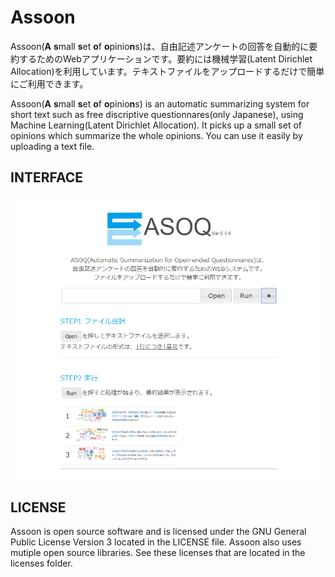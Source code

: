 # Assoon
Assoon(**A** **s**mall **s**et **o**f **o**pinio**n**s)は、自由記述アンケートの回答を自動的に要約するためのWebアプリケーションです。要約には機械学習(Latent Dirichlet Allocation)を利用しています。テキストファイルをアップロードするだけで簡単にご利用できます。

Assoon(**A** **s**mall **s**et **o**f **o**pinio**n**s) is an automatic summarizing system for short text such as free discriptive questionnares(only Japanese), using Machine Learning(Latent Dirichlet Allocation). It picks up a small set of opinions which summarize the whole opinions.
You can use it easily by uploading a text file.

## INTERFACE
![Sample screenshot 1](/readme/screenshot1.png)

## LICENSE
Assoon is open source software and is licensed under the GNU General Public License Version 3 located in the LICENSE file.
Assoon also uses mutiple open source libraries. See these licenses that are located in the licenses folder.
